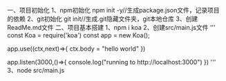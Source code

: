 一、项目初始化
1、npm初始化
npm init -y//生成package.json文件，记录项目的依赖
2、git初始化
git init//生成.git隐藏文件夹，git本地仓库
3、创建ReadMe.md文件
二、项目基本搭建
1、npm i koa
2、创建src/main.js文件
'''
const Koa = require('koa')
const app = new Koa();

app.use((ctx,next)=>{
  ctx.body = "hello world"
})

app.listen(3000,()=>{
  console.log("running to http://localhost:3000")
})
'''
3、node src/main.js